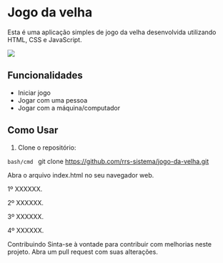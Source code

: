 # Jogo da velha

Esta é uma aplicação simples de jogo da velha desenvolvida utilizando HTML, CSS e JavaScript.

<img src="./assets/img/screen.png">

## Funcionalidades

- Iniciar jogo
- Jogar com uma pessoa
- Jogar com a máquina/computador

## Como Usar

1. Clone o repositório:

```bash/cmd ```
git clone https://github.com/rrs-sistema/jogo-da-velha.git

Abra o arquivo index.html no seu navegador web.

1º XXXXXX.

2º XXXXXX.

3º XXXXXX.

4º XXXXXX.



Contribuindo
Sinta-se à vontade para contribuir com melhorias neste projeto. Abra um pull request com suas alterações.


